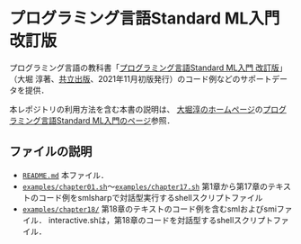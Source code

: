 # プログラミング言語Standard ML入門 改訂版

プログラミング言語の教科書「[プログラミング言語Standard ML入門 改訂版]」
（大堀 淳著、[共立出版]、2021年11月初版発行）のコード例などのサポートデータを提供．

本レポジトリの利用方法を含む本書の説明は、
[大堀淳のホームページ]の[プログラミング言語Standard ML入門のページ]参照．

## ファイルの説明
* [`README.md`] 本ファイル．
* [`examples/chapter01.sh`]〜[`examples/chapter17.sh`] 
   第1章から第17章のテキストのコード例をsmlsharpで対話型実行するshellスクリプトファイル
* [`examples/chapter18/`] 
   第18章のテキストのコード例を含むsmlおよびsmiファイル．
   interactive.shは，第18章のコードを対話型するshellスクリプトファイル．

[プログラミング言語Standard ML入門 改訂版]: https://www.kyoritsu-pub.co.jp/bookdetail/9784320124806
[共立出版]: https://www.kyoritsu-pub.co.jp/
[大堀淳のホームページ]: https://atsushiohori.github.io
[プログラミング言語Standard ML入門のページ]: https://atsushiohori.github.io/ja/texts/compiler
[`README.md`]: README.md
[`examples/chapter01.sh`]: examples/chapter01.sh
[`examples/chapter17.sh`]: examples/chapter17.sh
[`examples/chapter18/`]: examples/chapter18
